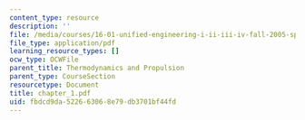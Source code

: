 ```yaml
---
content_type: resource
description: ''
file: /media/courses/16-01-unified-engineering-i-ii-iii-iv-fall-2005-spring-2006/fbdcd9da522663068e79db3701bf44fd_chapter_1.pdf
file_type: application/pdf
learning_resource_types: []
ocw_type: OCWFile
parent_title: Thermodynamics and Propulsion
parent_type: CourseSection
resourcetype: Document
title: chapter_1.pdf
uid: fbdcd9da-5226-6306-8e79-db3701bf44fd
---
```

